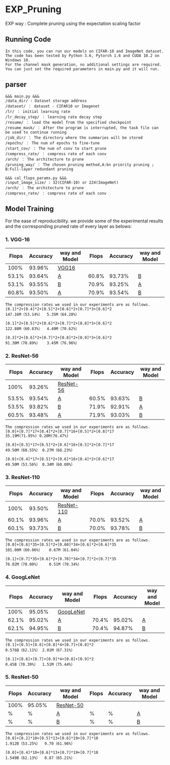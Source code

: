 # EXP_Pruning
EXP way : Complete pruning using the expectation scaling factor

## Running Code

    In this code, you can run our models on CIFAR-10 and ImageNet dataset. The code has been tested by Python 3.6, Pytorch 1.6 and CUDA 10.2 on Windows 10.
    For the channel mask generation, no additional settings are required. You can just set the required parameters in main.py and it will run.

## parser
```shell
&&& main.py &&&
/data_dir/ : Dataset storage address
/dataset/ ： dataset - CIFAR10 or Imagenet
/lr/ ： initial learning rate
/lr_decay_step/ ： learning rate decay step
/resume/ ： load the model from the specified checkpoint
/resume_mask/ ： After the program is interrupted, the task file can be used to continue running
/job_dir/ ： The directory where the summaries will be stored
/epochs/ ： The num of epochs to fine-tune
/start_cov/ ： The num of conv to start prune
/compress_rate/ ： compress rate of each conv
/arch/ ： The architecture to prune
/pruning_way/ ： The chosen pruning method,A:bn priority pruning ; B:Full-layer redundant pruning

&&& cal_flops_params.py &&&
/input_image_size/ : 32(CIFAR-10) or 224(ImageNet)
/arch/ ： The architecture to prune
/compress_rate/ ： compress rate of each conv
```

## Model Training

For the ease of reproducibility. we provide some of the experimental results and the corresponding pruned rate of every layer as belows:

### 1. VGG-16

| Flops     | Accuracy  |way and Model                | Flops     | Accuracy  |way and Model                |
|-----------|-----------|-----------------------------|-----------|-----------|-----------------------------|
| 100%      | 93.96%    |[VGG16](https://drive.google.com/file/d/1q_uzAvsAPyQxdaeYWy9NkpnRxwWRr_zc/view?usp=sharing)
| 53.1%     | 93.64%    |[A](https://drive.google.com/file/d/1S4he_cv9NGbtT3HL13uQ5qZQ5_r_3W9N/view?usp=sharing)| 60.8%     | 93.73%    |[B](https://drive.google.com/file/d/198ei_zfehnHD0lidqqhn8eu03BlaE6Ag/view?usp=sharing)
| 53.1%     | 93.55%    |[B](https://drive.google.com/file/d/1Df7LM3kNULiqhT97TXgAlcvqETcJXwzK/view?usp=sharing)| 70.9%     | 93.25%    |[A](https://drive.google.com/file/d/1hxmyNi-nPra9QGfqxBdAWojIF5kG5uXi/view?usp=sharing)
| 60.8%     | 93.50%    |[A](https://drive.google.com/file/d/1qs1cFQBko9HdNno7XeybT7xVTPH-hAGl/view?usp=sharing)| 70.9%     | 93.54%    |[B](https://drive.google.com/file/d/19YHyQtdO_DerQBquDut8FVRGQpIUHF5j/view?usp=sharing)

```shell
The compression rates we used in our experiments are as follows.
[0.1]*2+[0.4]*2+[0.5]*2+[0.6]*2+[0.7]*3+[0.6]*2
147.16M（53.14%）  5.35M（64.28%）

[0.1]*2+[0.5]*2+[0.6]*2+[0.7]*2+[0.8]*3+[0.6]*2
122.88M（60.83%）  4.40M（70.62%）

[0.3]*2+[0.6]*2+[0.7]*2+[0.8]*2+[0.9]*3+[0.6]*2
91.30M（70.89%）   3.45M（76.96%）
```
### 2. ResNet-56

| Flops     | Accuracy  |way and Model                | Flops     | Accuracy  |way and Model                |
|-----------|-----------|-----------------------------|-----------|-----------|-----------------------------|
| 100%      | 93.26%    |[ResNet-56](https://drive.google.com/file/d/1WE83j7rlKlCp-tslSL6hS-d_mJe4ZQ2r/view?usp=sharing)
| 53.5%     | 93.54%    |[A](https://drive.google.com/file/d/1WhW7O0-GDvZCLpwvXdCLVWK5kddgk94z/view?usp=sharing)| 60.5%     | 93.63%    |[B](https://drive.google.com/file/d/198ei_zfehnHD0lidqqhn8eu03BlaE6Ag/view?usp=sharing)
| 53.5%     | 93.82%    |[B](https://drive.google.com/file/d/1qs1cFQBko9HdNno7XeybT7xVTPH-hAGl/view?usp=sharing)| 71.9%     | 92.91%    |[A](https://drive.google.com/file/d/1hxmyNi-nPra9QGfqxBdAWojIF5kG5uXi/view?usp=sharing)
| 60.5%     | 93.48%    |[A](https://drive.google.com/file/d/1qs1cFQBko9HdNno7XeybT7xVTPH-hAGl/view?usp=sharing)| 71.9%     | 93.03%    |[B](https://drive.google.com/file/d/19YHyQtdO_DerQBquDut8FVRGQpIUHF5j/view?usp=sharing)

```shell
The compression rates we used in our experiments are as follows.
[0.0]+[0.7]*17+[0.4]*2+[0.7]*16+[0.5]*2+[0.8]*17
35.19M(71.95%) 0.20M(76.47%)

[0.0]+[0.5]*17+[0.5]*2+[0.6]*16+[0.5]*2+[0.7]*17
49.50M（60.55%） 0.27M（68.23%）

[0.0]+[0.4]*17+[0.5]*2+[0.6]*16+[0.4]*2+[0.6]*17
49.50M（53.56%） 0.34M（60.00%）
```
### 3. ResNet-110

| Flops     | Accuracy  |way and Model                | Flops     | Accuracy  |way and Model                |
|-----------|-----------|-----------------------------|-----------|-----------|-----------------------------|
| 100%      | 93.50%    |[ResNet-110](https://drive.google.com/file/d/1YhJHzSBiCsQcNIdamI2_GzclpXvSXcPG/view?usp=sharing)
| 60.1%     | 93.96%    |[A](https://drive.google.com/file/d/1qTeTYPiyVZCPaEhzH1z_HvDyKlWuQtoF/view?usp=sharing)| 70.0%     | 93.52%    |[A](https://drive.google.com/file/d/1W8_PgJqjSK52ehsiPVF1ENtglOUkyttR/view?usp=sharing)
| 60.1%     | 93.73%    |[B](https://drive.google.com/file/d/1UNPm5DWO8JYZGtbWAmELVkjb5UDcamem/view?usp=sharing)| 70.0%     | 93.78%    |[B](https://drive.google.com/file/d/1X1KapJ3h-nfiPGUOCdiLftjwGIAC9TyD/view?usp=sharing)

```shell
The compression rates we used in our experiments are as follows.
[0.0]+[0.6]*35+[0.5]*2+[0.60]*34+[0.6]*2+[0.6]*35
101.00M（60.06%）   0.67M（61.04%）

[0.1]+[0.7]*35+[0.6]*2+[0.70]*34+[0.7]*2+[0.7]*35
76.02M（70.00%）    0.51M（70.34%）
```
### 4. GoogLeNet

| Flops     | Accuracy  |way and Model                | Flops     | Accuracy  |way and Model                |
|-----------|-----------|-----------------------------|-----------|-----------|-----------------------------|
| 100%      | 95.05%    |[GoogLeNet](https://drive.google.com/file/d/1TXF2OUwkUUWBVAj5Q-QRRO2ZNVRcdmqB/view?usp=sharing)
| 62.1%     | 95.02%    |[A](https://drive.google.com/file/d/19N_maLGWQAlO4m_S77Qm4m791oMoe4ha/view?usp=sharing)| 70.4%     | 95.02%    |[A](https://drive.google.com/file/d/1kFdE9A43Nl8V672-vuVxSWLHEUS0r9TA/view?usp=sharing)
| 62.1%     | 94.95%    |[B](https://drive.google.com/file/d/1woyidXT9O-TQHiieEUrSu7UTbxVPkvtA/view?usp=sharing)| 70.4%     | 94.87%    |[B](https://drive.google.com/file/d/1C1BKJUUHmrcS0Xkx1hRIimz9BL6fC0gf/view?usp=sharing)

```shell
The compression rates we used in our experiments are as follows.
[0.1]+[0.5]+[0.6]+[0.8]*4+[0.7]+[0.8]*2
0.576B（62.11%） 2.01M（67.31%）

[0.1]+[0.6]+[0.7]+[0.9]*4+[0.8]+[0.9]*2
0.45B（70.39%）  1.51M（75.44%）
```
### 5. ResNet-50

| Flops     | Accuracy  |way and Model                | Flops     | Accuracy  |way and Model                |
|-----------|-----------|-----------------------------|-----------|-----------|-----------------------------|
| 100%      | 95.05%    |[ResNet-50](https://drive.google.com/file/d/1H8MlYJCSLmjJOaLjSBMCeh5zfN2bEYT9/view?usp=sharing)
|  %     |  %    |[A](https://drive.google.com/file/d/19N_maLGWQAlO4m_S77Qm4m791oMoe4ha/view?usp=sharing)|  %     |  %    |[A](https://drive.google.com/file/d/1kFdE9A43Nl8V672-vuVxSWLHEUS0r9TA/view?usp=sharing)
|  %     |  %    |[B](https://drive.google.com/file/d/1woyidXT9O-TQHiieEUrSu7UTbxVPkvtA/view?usp=sharing)|  %     |  %    |[B](https://drive.google.com/file/d/1C1BKJUUHmrcS0Xkx1hRIimz9BL6fC0gf/view?usp=sharing)

```shell
The compression rates we used in our experiments are as follows.
[0.0]+[0.2]*10+[0.5]*13+[0.6]*19+[0.7]*10
1.912B（53.25%）  9.70（61.96%）

[0.0]+[0.4]*10+[0.6]*13+[0.7]*19+[0.7]*10
1.549B（62.13%）  8.87（65.21%）
```





